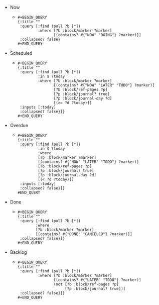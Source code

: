 - Now
  - ```
    #+BEGIN_QUERY
    {:title ""
     :query [:find (pull ?b [*])
             :where [?b :block/marker ?marker]
            	    [(contains? #{"NOW" "DOING"} ?marker)]]
     :collapsed? false}
    #+END_QUERY 
    ```
- Scheduled
    - ```
      #+BEGIN_QUERY
      {:title ""
       :query [:find (pull ?b [*])
               :in $ ?today
               :where [?b :block/marker ?marker]
                      [(contains? #{"NOW" "LATER" "TODO"} ?marker)]
                      [?b :block/ref-pages ?p]
                      [?p :block/journal? true]
                      [?p :block/journal-day ?d]
                      [(>= ?d ?today)]]
       :inputs [:today]
       :collapsed? false}]}
      #+END_QUERY
      ```
- Overdue
    - ```
      #+BEGIN_QUERY
      {:title ""
       :query [:find (pull ?b [*])
               :in $ ?today
               :where
               [?b :block/marker ?marker]
               [(contains? #{"NOW" "LATER" "TODO"} ?marker)]
               [?b :block/ref-pages ?p]
               [?p :block/journal? true]
               [?p :block/journal-day ?d]
               [(< ?d ?today)]]
       :inputs [:today]
       :collapsed? false}]}
      #END_QUERY
      ```
- Done
    - ```
      #+BEGIN_QUERY
      {:title ""
       :query [:find (pull ?b [*])
              :where
              [?b :block/marker ?marker]
              [(contains? #{"DONE" "CANCELED"} ?marker)]]
       :collapsed? false}]}
      #+END_QUERY
      ```
- Backlog
    - ```
      #+BEGIN_QUERY
      {:title ""
       :query [:find (pull ?b [*])
               :where [?b :block/marker ?marker]
                      [(contains? #{"LATER" "TODO"} ?marker)]
                      (not [?b :block/ref-pages ?p] 
                           [?p :block/journal? true])]
       :collapsed? false}]}
      #+END_QUERY
      ```
